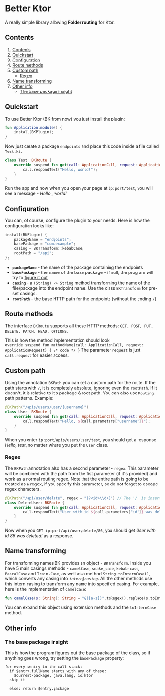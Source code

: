 # Better Ktor

A really simple library allowing **Folder routing** for Ktor.

## Contents

1. [Contents](#contents)
2. [Quickstart](#quickstart)
3. [Configuration](#configuration)
4. [Route methods](#route-methods)
5. [Custom path](#custom-path)
    * [Regex](#regex)
6. [Name transforming](#name-transforming)
7. [Other info](#other-info)
    * [The base package insight](#the-base-package-insight)

## Quickstart

To use Better Ktor (BK from now) you just install the plugin:

```kotlin
fun Application.module() {
	install(BKPlugin);
}
```

Now just create a package `endpoints` and place this code inside a file called `Test.kt`:

```kotlin
class Test: BKRoute {
	override suspend fun get(call: ApplicationCall, request: ApplicationRequest) {
		call.respondText("Hello, world!");
	}
}
```

Run the app and now when you open your page at `ip:port/test`, you will see a message - _Hello , world!_

## Configuration

You can, of course, configure the plugin to your needs. Here is how the configuration looks like:

```kotlin
install(BKPlugin) {
	packageName = "endpoints";
	basePackage = "com.example";
	casing = BKTransform::kebabCase;
	rootPath = "/api";
};
```

* **`packageName`** - the name of the package containing the endpoints
* **`basePackage`** - the name of the base package - if null, the program will try
  to [figure it out](#the-base-package-insight)
* **`casing`** - a `(String) -> String` method transforming the name of the file/package into the endpoint name. Use the
  class `BKTransform` for pre-set casings.
* **`rootPath`** - the base HTTP path for the endpoints (without the ending `/`)

## Route methods

The interface `BKRoute` supports all these HTTP methods: `GET, POST, PUT, DELETE, PATCH, HEAD, OPTIONS`.

This is how the method implementation should look: <br>
`override suspend fun methodName(call: ApplicationCall, request: ApplicationRequest) { /* code */ }`
The parameter `request` is just `call.request` for easier access.

## Custom path

Using the annotation `BKPath` you can set a custom path for the route.
If the path starts with `/`, it is completely absolute, ignoring even the `rootPath`.
If it doesn't, it is relative to it's package & root path. You can also use `Routing` path patterns.
Example:

```kotlin
@BKPath("/apis/users/user/{username}")
class User: BKRoute {
	override suspend fun get(call: ApplicationCall, request: ApplicationRequest) {
		call.respondText("Hello, ${call.parameters["username"]}");
	}
}
```

When you enter `ip:port/apis/users/user/test`, you should get a response _Hello, test_, no matter where you put
the `User` class.

### Regex

The `BKPath` annotation also has a second parameter - `regex`.
This parameter will be combined with the path from the fist parameter (if it's provided) and work as a normal routing
regex.
Note that the entire path is going to be treated as a regex, if you specify this parameter, so do not forget to escape
regex characters.

```kotlin
@BKPath("/api/user/delete", regex = "(?<id>\\d+)") // The '/' is inserted automatically
class DeleteUser: BKRoute {
	override suspend fun get(call: ApplicationCall, request: ApplicationRequest) {
		call.respondText("User with id ${call.parameters["id"]} was deleted!");
	}
}
```

Now when you `GET ip:port/api/user/delete/86`, you should get _User with id 86 was deleted!_ as a response.

## Name transforming

For transforming names BK provides an object - `BKTransform`.
Inside you have 5 main casings methods - `camelCase`, `snake_case`, `kebab-case`, `PascalCase` and `Train-Case`,
as well as a method `String.toInternCase()`, which converts any casing into _`intern§casing`_.
All the other methods use this intern casing to transform any name into specified casing.
For example, here is the implementation of `camelCase`:

```kotlin
fun camelCase(s: String): String = "§([a-z])".toRegex().replace(s.toInternCase()) { it.groupValues[1].uppercase() };
```

You can expand this object using extension methods and the `toInternCase` method.

## Other info

### The base package insight

This is how the program figures out the base package of the class, so if anything goes wrong, try setting
the `basePackage` property:

```
for every $entry in the call stack:
  if $entry.fullName starts with any of these:
    $current-package, java.lang, io.ktor
  skip it
  
  else: return $entry.package
```